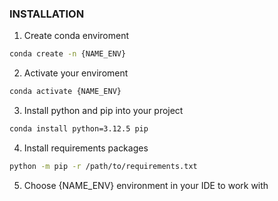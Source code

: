 ### INSTALLATION

1. Create conda enviroment
```bash
conda create -n {NAME_ENV}
```

2. Activate your enviroment

```bash
conda activate {NAME_ENV}
```

3. Install python and pip into your project

```bash
conda install python=3.12.5 pip
```

4. Install requirements packages

```bash
python -m pip -r /path/to/requirements.txt
```

5. Choose {NAME_ENV} environment in your IDE to work with